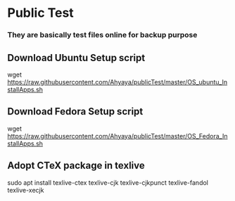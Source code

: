 # Public Test

### They are basically test files online for backup purpose

## Download Ubuntu Setup script
wget https://raw.githubusercontent.com/Ahyaya/publicTest/master/OS_ubuntu_InstallApps.sh

## Download Fedora Setup script
wget https://raw.githubusercontent.com/Ahyaya/publicTest/master/OS_Fedora_InstallApps.sh

## Adopt CTeX package in texlive
sudo apt install texlive-ctex texlive-cjk texlive-cjkpunct texlive-fandol texlive-xecjk
